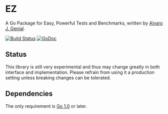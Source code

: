 EZ
==

A Go Package for Easy, Powerful Tests and Benchmarks, written by [Alvaro J. Genial](http://alva.ro).

[![Build Status](https://travis-ci.org/ajg/ez.png?branch=master)](https://travis-ci.org/ajg/ez)
[![GoDoc](https://godoc.org/github.com/ajg/ez?status.png)](https://godoc.org/github.com/ajg/ez)

Status
------

This library is still very experimental and thus may change greatly in both interface and implementation. Please refrain from using it a production setting unless breaking changes can be tolerated.

Dependencies
------------

The only requirement is [Go 1.0](http://golang.org/doc/go1) or later.

